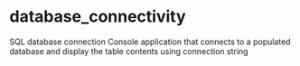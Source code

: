 # database_connectivity
SQL database connection 
Console application that connects to a populated database and display the table contents using connection string
